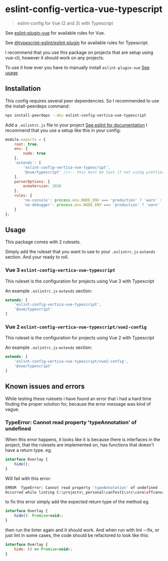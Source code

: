 ﻿# eslint-config-vertica-vue-typescript

> eslint-config for Vue (2 and 3) with Typescript

See [eslint-plugin-vue](https://eslint.vuejs.org/rules/) for available rules for Vue.

See [@typescript-eslint/eslint-plugin](https://github.com/typescript-eslint/typescript-eslint/tree/master/packages/eslint-plugin#supported-rules) for available rules for Typescript.

I recommend that you use this package on projects that are setup using vue-cli, however it should work on any projects.

To use it how ever you have to manually install `eslint-plugin-vue` [See usage](#usage)

## Installation

This config requires several peer dependencies. So I recommended to use the install-peerdeps command:

```sh
npx install-peerdeps --dev eslint-config-vertica-vue-typescript
``` 

Add a `.eslintrc.js` file to your project [See eslint for documentation](https://eslint.org/docs/user-guide/configuring)
I recommend that you use a setup like this in your config:
```js
module.exports = {
    root: true,
    env: {
        node: true
    },
    'extends': [
        'eslint-config-vertica-vue-typescript',
        '@vue/typescript' //<-- this must be last if not using prettier [See @vue/eslint-config-typescript usage](https://www.npmjs.com/package/@vue/eslint-config-typescript#usage)
    ],
    parserOptions: {
        ecmaVersion: 2020
    },
    rules: {
        'no-console': process.env.NODE_ENV === 'production' ? 'warn' : 'off',
        'no-debugger': process.env.NODE_ENV === 'production' ? 'warn' : 'off'
    }
};
```

## Usage

This package comes with 2 rulesets.

Simply add the ruleset that you want to use to your `.eslintrc.js` `extends` section.
And your ready to roll.

### Vue 3 `eslint-config-vertica-vue-typescript`

This ruleset is the configuration for projects using Vue 3 with Typescript

An example `.eslintrc.js` `extends` section:

```js
extends: [
    'eslint-config-vertica-vue-typescript',
    '@vue/typescript'
]
```

### Vue 2 `eslint-config-vertica-vue-typescript/vue2-config`

This ruleset is the configuration for projects using Vue 2 with Typescript

An example `.eslintrc.js` `extends` section:

```js
extends: [
    'eslint-config-vertica-vue-typescript/vue2-config',
    '@vue/typescript'
]
```

## Known issues and errors

While testing these rulesets i have found an error that i had a hard time finding the proper solution for, because the error message was kind of vague.

### TypeError: Cannot read property 'typeAnnotation' of undefined

When this error happens, it looks like it is because there is interfaces in the project, that the rulesets are implemented on, has functions that doesn't have a return type.
eg.
```js
interface Overlay {
    hide();
}
```

Will fail with this error:
```sh
ERROR  TypeError: Cannot read property 'typeAnnotation' of undefined
Occurred while linting C:\projects\_personal\sanTest1\src\core\offcanvas-overlay\overlayOrchestrator.ts:2
```

to fix this error simply add the expected return type of the method eg.
```js
interface Overlay {
    hide(): Promise<void>;
}
```

then run the linter again and it should work.
And when run with lint --fix, or just lint in some cases, the code should be refactored to look like this:
```js
interface Overlay {
    hide: () => Promise<void>;
}
```